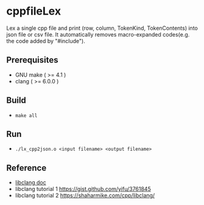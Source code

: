 # cppfileLex
Lex a single cpp file and print (row, column, TokenKind, TokenContents) into json file or csv file. It automatically removes macro-expanded codes(e.g. the code added by "#include").

## Prerequisites
* GNU make ( >= 4.1 )
* clang ( >= 6.0.0 )

## Build
* `make all`

## Run
* `./lx_cpp2json.o <input filename> <output filename>`

## Reference
* [libclang doc](https://clang.llvm.org/doxygen/group__CINDEX.html)
* libclang tutorial 1 https://gist.github.com/yifu/3761845
* libclang tutorial 2 https://shaharmike.com/cpp/libclang/
